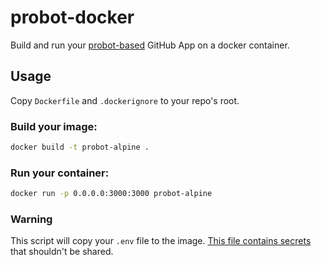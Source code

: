 # probot-docker
Build and run your [probot-based](https://github.com/probot/probot) GitHub App on a docker container.

## Usage

Copy `Dockerfile` and `.dockerignore` to your repo's root.

### Build your image:

```sh
docker build -t probot-alpine .
```

### Run your container:

```sh
docker run -p 0.0.0.0:3000:3000 probot-alpine
```

### Warning

This script will copy your `.env` file to the image. [This file contains secrets](https://probot.github.io/docs/deployment/#deploy-the-app) that shouldn't be shared.

